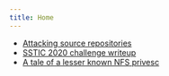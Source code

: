 ```yaml
---
title: Home
---
```


* [Attacking source repositories](./Attacking_source_repositories)
* [SSTIC 2020 challenge writeup](./sstic2020_writeup/sstic2020)
* [A tale of a lesser known NFS privesc](./nfs_privesc)

